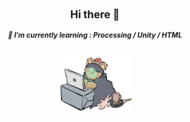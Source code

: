<div align="center">
  <h2> Hi there 👋 </h2>

<h5> 🌱 I’m currently learning : Processing / Unity / HTML </h5>


<img src="asset/10.gif" alt="곰돌이" width="150">



  
  
  </div>
  
  
<!--
**SooyeonBang/SooyeonBang** is a ✨ _special_ ✨ repository because its `README.md` (this file) appears on your GitHub profile.

Here are some ideas to get you started:

- 🔭 I’m currently working on ...
- 🌱 I’m currently learning 
- 👯 I’m looking to collaborate on ...
- 🤔 I’m looking for help with ...
- 💬 Ask me about ...
- 📫 How to reach me: ...
- 😄 Pronouns: ...
- ⚡ Fun fact: ...
-->

